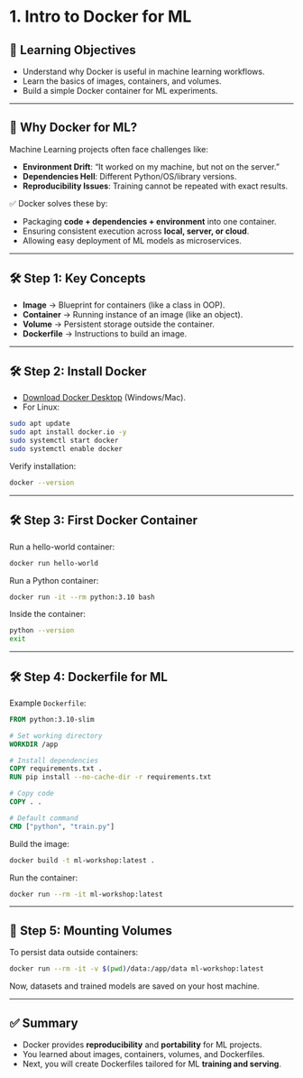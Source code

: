 # 1. Intro to Docker for ML

## 🎯 Learning Objectives
- Understand why Docker is useful in machine learning workflows.
- Learn the basics of images, containers, and volumes.
- Build a simple Docker container for ML experiments.

---

## 📘 Why Docker for ML?

Machine Learning projects often face challenges like:
- **Environment Drift**: “It worked on my machine, but not on the server.”  
- **Dependencies Hell**: Different Python/OS/library versions.  
- **Reproducibility Issues**: Training cannot be repeated with exact results.  

✅ Docker solves these by:
- Packaging **code + dependencies + environment** into one container.  
- Ensuring consistent execution across **local, server, or cloud**.  
- Allowing easy deployment of ML models as microservices.  

---

## 🛠 Step 1: Key Concepts

- **Image** → Blueprint for containers (like a class in OOP).  
- **Container** → Running instance of an image (like an object).  
- **Volume** → Persistent storage outside the container.  
- **Dockerfile** → Instructions to build an image.  

---

## 🛠 Step 2: Install Docker

- [Download Docker Desktop](https://www.docker.com/products/docker-desktop/) (Windows/Mac).  
- For Linux:  
```bash
sudo apt update
sudo apt install docker.io -y
sudo systemctl start docker
sudo systemctl enable docker
```

Verify installation:
```bash
docker --version
```

---

## 🛠 Step 3: First Docker Container

Run a hello-world container:
```bash
docker run hello-world
```

Run a Python container:
```bash
docker run -it --rm python:3.10 bash
```

Inside the container:
```bash
python --version
exit
```

---

## 🛠 Step 4: Dockerfile for ML

Example `Dockerfile`:

```dockerfile
FROM python:3.10-slim

# Set working directory
WORKDIR /app

# Install dependencies
COPY requirements.txt .
RUN pip install --no-cache-dir -r requirements.txt

# Copy code
COPY . .

# Default command
CMD ["python", "train.py"]
```

Build the image:
```bash
docker build -t ml-workshop:latest .
```

Run the container:
```bash
docker run --rm -it ml-workshop:latest
```

---

## 🧩 Step 5: Mounting Volumes

To persist data outside containers:
```bash
docker run --rm -it -v $(pwd)/data:/app/data ml-workshop:latest
```

Now, datasets and trained models are saved on your host machine.  

---

## ✅ Summary
- Docker provides **reproducibility** and **portability** for ML projects.  
- You learned about images, containers, volumes, and Dockerfiles.  
- Next, you will create Dockerfiles tailored for ML **training and serving**.  
